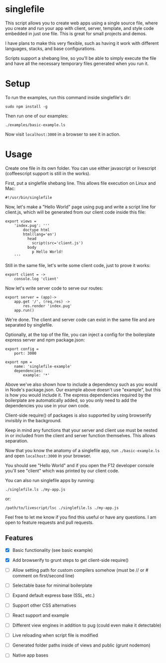 # singlefile

This script allows you to create web apps using a single source file, where you create and run your app 
with client, server, template, and style code embedded in just one file.  This is great for small
projects and demos.

I have plans to make this very flexible, such as having it work with different languages, stacks, and base configurations.

Scripts support a shebang line, so you'll be able to simply execute the file and have all the necessary
temporary files generated when you run it.

# Setup

To run the examples, run this command inside singlefile's dir:

```
sudo npm install -g
```

Then run one of our examples:

```
./examples/basic-example.ls
```

Now visit `localhost:3000` in a browser to see it in action.

# Usage

Create one file in its own folder.  You can use either javascript or livescript (coffeescript support is still in the works).

First, put a singlefile shebang line.  This allows file execution on Linux and Mac:

```ls
#!/usr/bin/singlefile
```

Now, let's make a "Hello World" page using pug and write a script line for client.js, which will be generated from
our client code inside this file:

```ls
export views =
    'index.pug': '''
        doctype html
        html(lang='en')
          head
            script(src='client.js')
          body
            p Hello World!
    '''
```

Still in the same file, let's write some client code, just to prove it works:

```ls
export client = ->
    console.log 'client'
```

Now let's write server code to serve our routes:
```ls
export server = (app)->
    app.get '/', (req,res) ->
        res.render 'index.pug'
    app.run()
```

We're done.  The client and server code can exist in the same file and are separated by singlefile.

Optionally, at the top of the file, you can inject a config for the boilerplate express server and npm package.json:

```ls
export config =
    port: 3000

export npm =
    name: 'singlefile-example'
    dependencies:
        example: '*'
```

Above we've also shown how to include a dependency such as you would in Node's package.json.  Our example
above doesn't use "example", but this is how you would include it.  The express dependencies required by the
boilerplate are automatically added, so you only need to add the dependencies you use in your own code.

Client-side require() of packages is also supported by using browserify invisibly in the background.

Keep in mind any functions that your server and client use must be nested in or included from the client
and server function themselves.  This allows separation.

Now that you know the anatomy of a singlefile app, run `./basic-example.ls` and open `localhost:3000` in your browser.

You should see "Hello World" and if you open the F12 developer console you'll see "client" which was printed by 
our client code.

You can also run singlefile apps by running:

```
./singlefile.ls ./my-app.js
```

or:

```
/path/to/livescript/lsc ./singlefile.ls ./my-app.js
```

Feel free to let me know if you find this useful or have any questions.  I am open to feature requests and pull requests.

## Features

- [x] Basic functionality (see basic example)
- [x] Add browserify to grunt steps to get client-side require()
- [ ] Allow setting path for custom compilers somehow (must be // or # comment on first/second line)
- [ ] Selectable base for minimal boilerplate
- [ ] Expand default express base (SSL, etc.)
- [ ] Support other CSS alternatives
- [ ] React support and example
- [ ] Different view engines in addition to pug (could even make it detectable)
- [ ] Live reloading when script file is modified
- [ ] Generated folder paths inside of views and public (grunt nodemon)
- [ ] Native app bases

